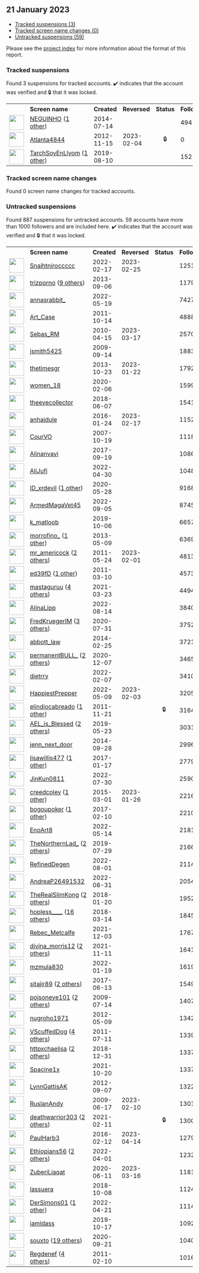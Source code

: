 ## 21 January 2023

* [Tracked suspensions (3)](#tracked-suspensions)
* [Tracked screen name changes (0)](#tracked-screen-name-changes)
* [Untracked suspensions (59)](#untracked-suspensions)

Please see the [project index](https://github.com/travisbrown/twitter-watch) for more information about the format of this report.

### Tracked suspensions

Found 3 suspensions for tracked accounts.
  ✔️ indicates that the account was verified and 🔒 that it was locked.

<table>
    <tr>
        <th></th>
        <th align="left">Screen name</th>
        <th align="left">Created</th>
        <th align="left">Reversed</th>
        <th align="left">Status</th>
        <th align="left">Followers</th>
        <th align="left">Ranking</th></tr>
    </tr>
        <tr>
            <td><a href="https://twitter.com/intent/user?user_id=2711467984">
                <img src="https://pbs.twimg.com/profile_images/1588611086630223872/Rx6cjs6z_normal.jpg" width="40px" height="40px" align="center"/></a>
            </td>
            <td>
                <a href="https://twitter.com/NEGUlNHO">NEGUlNHO</a>&nbsp;(<a href="https://api.memory.lol/v1/tw/id/2711467984">1 other</a>)&nbsp;</td>
            <td>2014-07-14</td>
            <td></td>
            <td align="center"></td>
            <td>494</td>
            <td>5290</td>
        </tr>
        <tr>
            <td><a href="https://twitter.com/intent/user?user_id=949006796">
                <img src="https://pbs.twimg.com/profile_images/3423546709/5b922014e3db83b7b3f8510e6329e698_normal.jpeg" width="40px" height="40px" align="center"/></a>
            </td>
            <td>
                <a href="https://twitter.com/Atlanta4844">Atlanta4844</a></td>
            <td>2012-11-15</td>
            <td>2023-02-04</td>
            <td align="center">🔒</td>
            <td>0</td>
            <td>57731</td>
        </tr>
        <tr>
            <td><a href="https://twitter.com/intent/user?user_id=1159979492728803328">
                <img src="https://pbs.twimg.com/profile_images/1333887010688421890/gi4MZ6SW_normal.jpg" width="40px" height="40px" align="center"/></a>
            </td>
            <td>
                <a href="https://twitter.com/TarchSoyEnLlyom">TarchSoyEnLlyom</a>&nbsp;(<a href="https://api.memory.lol/v1/tw/id/1159979492728803328">1 other</a>)&nbsp;</td>
            <td>2019-08-10</td>
            <td></td>
            <td align="center"></td>
            <td>152</td>
            <td>79325</td>
        </tr></table>

### Tracked screen name changes

Found 0 screen name changes for tracked accounts.

### Untracked suspensions

Found 887 suspensions for untracked accounts.
59 accounts have more than 1000 followers and are included here.
  ✔️ indicates that the account was verified and 🔒 that it was locked.

<table>
    <tr>
        <th></th>
        <th align="left">Screen name</th>
        <th align="left">Created</th>
        <th align="left">Reversed</th>
        <th align="left">Status</th>
        <th align="left">Followers</th>
    </tr>
        <tr>
            <td><a href="https://twitter.com/intent/user?user_id=1494439734587895818">
                <img src="https://pbs.twimg.com/profile_images/1591901088004833280/FYvxX5oU_normal.jpg" width="40px" height="40px" align="center"/></a>
            </td>
            <td>
                <a href="https://twitter.com/Snaihtniroccccc">Snaihtniroccccc</a></td>
            <td>2022-02-17</td>
            <td>2023-02-25</td>
            <td align="center"></td>
            <td>125183</td>
        </tr>
        <tr>
            <td><a href="https://twitter.com/intent/user?user_id=1735700077">
                <img src="https://pbs.twimg.com/profile_images/1509312921779769356/afJniMbW_normal.jpg" width="40px" height="40px" align="center"/></a>
            </td>
            <td>
                <a href="https://twitter.com/trizporno">trizporno</a>&nbsp;(<a href="https://api.memory.lol/v1/tw/id/1735700077">9 others</a>)&nbsp;</td>
            <td>2013-09-06</td>
            <td></td>
            <td align="center"></td>
            <td>117928</td>
        </tr>
        <tr>
            <td><a href="https://twitter.com/intent/user?user_id=1527327147123417089">
                <img src="https://pbs.twimg.com/profile_images/1595245264113205250/08wVVCua_normal.jpg" width="40px" height="40px" align="center"/></a>
            </td>
            <td>
                <a href="https://twitter.com/annasrabbit_">annasrabbit_</a></td>
            <td>2022-05-19</td>
            <td></td>
            <td align="center"></td>
            <td>74271</td>
        </tr>
        <tr>
            <td><a href="https://twitter.com/intent/user?user_id=390877754">
                <img src="https://pbs.twimg.com/profile_images/1592989398/bitmap_normal.jpg" width="40px" height="40px" align="center"/></a>
            </td>
            <td>
                <a href="https://twitter.com/Art_Case">Art_Case</a></td>
            <td>2011-10-14</td>
            <td></td>
            <td align="center"></td>
            <td>48880</td>
        </tr>
        <tr>
            <td><a href="https://twitter.com/intent/user?user_id=133490705">
                <img src="https://pbs.twimg.com/profile_images/1590920162018033664/7IjKYisp_normal.jpg" width="40px" height="40px" align="center"/></a>
            </td>
            <td>
                <a href="https://twitter.com/Sebas_RM">Sebas_RM</a></td>
            <td>2010-04-15</td>
            <td>2023-03-17</td>
            <td align="center"></td>
            <td>25702</td>
        </tr>
        <tr>
            <td><a href="https://twitter.com/intent/user?user_id=74245258">
                <img src="https://pbs.twimg.com/profile_images/1527370423734009856/jhFP6a6u_normal.jpg" width="40px" height="40px" align="center"/></a>
            </td>
            <td>
                <a href="https://twitter.com/jsmith5425">jsmith5425</a></td>
            <td>2009-09-14</td>
            <td></td>
            <td align="center"></td>
            <td>18836</td>
        </tr>
        <tr>
            <td><a href="https://twitter.com/intent/user?user_id=2151065568">
                <img src="https://pbs.twimg.com/profile_images/1328368536289423361/IDw_n_FH_normal.jpg" width="40px" height="40px" align="center"/></a>
            </td>
            <td>
                <a href="https://twitter.com/thetimesgr">thetimesgr</a></td>
            <td>2013-10-23</td>
            <td>2023-01-22</td>
            <td align="center"></td>
            <td>17923</td>
        </tr>
        <tr>
            <td><a href="https://twitter.com/intent/user?user_id=1225464707970215936">
                <img src="https://pbs.twimg.com/profile_images/1225475909894967301/eoZ9VkH6_normal.jpg" width="40px" height="40px" align="center"/></a>
            </td>
            <td>
                <a href="https://twitter.com/women_18">women_18</a></td>
            <td>2020-02-06</td>
            <td></td>
            <td align="center"></td>
            <td>15999</td>
        </tr>
        <tr>
            <td><a href="https://twitter.com/intent/user?user_id=1004698538704556032">
                <img src="https://pbs.twimg.com/profile_images/1501282627046846466/7SmLkzhM_normal.jpg" width="40px" height="40px" align="center"/></a>
            </td>
            <td>
                <a href="https://twitter.com/theeyecollector">theeyecollector</a></td>
            <td>2018-06-07</td>
            <td></td>
            <td align="center"></td>
            <td>15417</td>
        </tr>
        <tr>
            <td><a href="https://twitter.com/intent/user?user_id=4805323092">
                <img src="https://pbs.twimg.com/profile_images/1342925530815897600/_I_30kFB_normal.jpg" width="40px" height="40px" align="center"/></a>
            </td>
            <td>
                <a href="https://twitter.com/anhaidule">anhaidule</a></td>
            <td>2016-01-24</td>
            <td>2023-02-17</td>
            <td align="center"></td>
            <td>11525</td>
        </tr>
        <tr>
            <td><a href="https://twitter.com/intent/user?user_id=9538352">
                <img src="https://pbs.twimg.com/profile_images/1299226096890601475/0cN0Qcl0_normal.jpg" width="40px" height="40px" align="center"/></a>
            </td>
            <td>
                <a href="https://twitter.com/CourVO">CourVO</a></td>
            <td>2007-10-19</td>
            <td></td>
            <td align="center"></td>
            <td>11183</td>
        </tr>
        <tr>
            <td><a href="https://twitter.com/intent/user?user_id=910018914213662721">
                <img src="https://pbs.twimg.com/profile_images/1538873085083918336/g254O5wc_normal.jpg" width="40px" height="40px" align="center"/></a>
            </td>
            <td>
                <a href="https://twitter.com/Alinanvayi">Alinanvayi</a></td>
            <td>2017-09-19</td>
            <td></td>
            <td align="center"></td>
            <td>10869</td>
        </tr>
        <tr>
            <td><a href="https://twitter.com/intent/user?user_id=1520273808283734016">
                <img src="https://pbs.twimg.com/profile_images/1596699306278670336/o8Peaphi_normal.jpg" width="40px" height="40px" align="center"/></a>
            </td>
            <td>
                <a href="https://twitter.com/AliJufi">AliJufi</a></td>
            <td>2022-04-30</td>
            <td></td>
            <td align="center"></td>
            <td>10482</td>
        </tr>
        <tr>
            <td><a href="https://twitter.com/intent/user?user_id=1266122088772853766">
                <img src="https://pbs.twimg.com/profile_images/1266131312160591872/DNLdLdQy_normal.jpg" width="40px" height="40px" align="center"/></a>
            </td>
            <td>
                <a href="https://twitter.com/lD_xrdevil">lD_xrdevil</a>&nbsp;(<a href="https://api.memory.lol/v1/tw/id/1266122088772853766">1 other</a>)&nbsp;</td>
            <td>2020-05-28</td>
            <td></td>
            <td align="center"></td>
            <td>9168</td>
        </tr>
        <tr>
            <td><a href="https://twitter.com/intent/user?user_id=1566618375530455040">
                <img src="https://pbs.twimg.com/profile_images/1574709979940093953/t2wZtXKz_normal.jpg" width="40px" height="40px" align="center"/></a>
            </td>
            <td>
                <a href="https://twitter.com/ArmedMagaVet45">ArmedMagaVet45</a></td>
            <td>2022-09-05</td>
            <td></td>
            <td align="center"></td>
            <td>8745</td>
        </tr>
        <tr>
            <td><a href="https://twitter.com/intent/user?user_id=1180793281631928327">
                <img src="https://pbs.twimg.com/profile_images/1565974518224535555/vaE_pK_0_normal.jpg" width="40px" height="40px" align="center"/></a>
            </td>
            <td>
                <a href="https://twitter.com/k_matloob">k_matloob</a></td>
            <td>2019-10-06</td>
            <td></td>
            <td align="center"></td>
            <td>6657</td>
        </tr>
        <tr>
            <td><a href="https://twitter.com/intent/user?user_id=1414836264">
                <img src="https://pbs.twimg.com/profile_images/619458654614388744/amE2SsMv_normal.png" width="40px" height="40px" align="center"/></a>
            </td>
            <td>
                <a href="https://twitter.com/morrofino_">morrofino_</a>&nbsp;(<a href="https://api.memory.lol/v1/tw/id/1414836264">1 other</a>)&nbsp;</td>
            <td>2013-05-09</td>
            <td></td>
            <td align="center"></td>
            <td>6369</td>
        </tr>
        <tr>
            <td><a href="https://twitter.com/intent/user?user_id=304282247">
                <img src="https://pbs.twimg.com/profile_images/1569039454421061634/KP3M-DYR_normal.jpg" width="40px" height="40px" align="center"/></a>
            </td>
            <td>
                <a href="https://twitter.com/mr_americock">mr_americock</a>&nbsp;(<a href="https://api.memory.lol/v1/tw/id/304282247">2 others</a>)&nbsp;</td>
            <td>2011-05-24</td>
            <td>2023-02-01</td>
            <td align="center"></td>
            <td>4813</td>
        </tr>
        <tr>
            <td><a href="https://twitter.com/intent/user?user_id=263549636">
                <img src="https://pbs.twimg.com/profile_images/1522143480608268288/0SSn6rko_normal.jpg" width="40px" height="40px" align="center"/></a>
            </td>
            <td>
                <a href="https://twitter.com/ed39fD">ed39fD</a>&nbsp;(<a href="https://api.memory.lol/v1/tw/id/263549636">1 other</a>)&nbsp;</td>
            <td>2011-03-10</td>
            <td></td>
            <td align="center"></td>
            <td>4573</td>
        </tr>
        <tr>
            <td><a href="https://twitter.com/intent/user?user_id=1374254129846030336">
                <img src="https://pbs.twimg.com/profile_images/1595882523271331842/SHItJaMh_normal.jpg" width="40px" height="40px" align="center"/></a>
            </td>
            <td>
                <a href="https://twitter.com/mastaguruu">mastaguruu</a>&nbsp;(<a href="https://api.memory.lol/v1/tw/id/1374254129846030336">4 others</a>)&nbsp;</td>
            <td>2021-03-23</td>
            <td></td>
            <td align="center"></td>
            <td>4494</td>
        </tr>
        <tr>
            <td><a href="https://twitter.com/intent/user?user_id=1558931023433449473">
                <img src="https://pbs.twimg.com/profile_images/1558932493566369797/pFq7mWIl_normal.jpg" width="40px" height="40px" align="center"/></a>
            </td>
            <td>
                <a href="https://twitter.com/AlinaLipp">AlinaLipp</a></td>
            <td>2022-08-14</td>
            <td></td>
            <td align="center"></td>
            <td>3840</td>
        </tr>
        <tr>
            <td><a href="https://twitter.com/intent/user?user_id=1289157689994629120">
                <img src="https://pbs.twimg.com/profile_images/1564666459070111745/JBf6xoeL_normal.jpg" width="40px" height="40px" align="center"/></a>
            </td>
            <td>
                <a href="https://twitter.com/FredKruegerIM">FredKruegerIM</a>&nbsp;(<a href="https://api.memory.lol/v1/tw/id/1289157689994629120">3 others</a>)&nbsp;</td>
            <td>2020-07-31</td>
            <td></td>
            <td align="center"></td>
            <td>3752</td>
        </tr>
        <tr>
            <td><a href="https://twitter.com/intent/user?user_id=2360960186">
                <img src="https://pbs.twimg.com/profile_images/1221041922787045376/C6Y1_ogA_normal.jpg" width="40px" height="40px" align="center"/></a>
            </td>
            <td>
                <a href="https://twitter.com/abbott_law">abbott_law</a></td>
            <td>2014-02-25</td>
            <td></td>
            <td align="center"></td>
            <td>3721</td>
        </tr>
        <tr>
            <td><a href="https://twitter.com/intent/user?user_id=1336079672656859136">
                <img src="https://pbs.twimg.com/profile_images/1530268745171869697/UjzMQwKu_normal.jpg" width="40px" height="40px" align="center"/></a>
            </td>
            <td>
                <a href="https://twitter.com/permanentBULL_">permanentBULL_</a>&nbsp;(<a href="https://api.memory.lol/v1/tw/id/1336079672656859136">2 others</a>)&nbsp;</td>
            <td>2020-12-07</td>
            <td></td>
            <td align="center"></td>
            <td>3465</td>
        </tr>
        <tr>
            <td><a href="https://twitter.com/intent/user?user_id=1490692065629462536">
                <img src="https://pbs.twimg.com/profile_images/1573154622696525824/Rv7CAaFX_normal.jpg" width="40px" height="40px" align="center"/></a>
            </td>
            <td>
                <a href="https://twitter.com/dietrry">dietrry</a></td>
            <td>2022-02-07</td>
            <td></td>
            <td align="center"></td>
            <td>3410</td>
        </tr>
        <tr>
            <td><a href="https://twitter.com/intent/user?user_id=1523477078061961216">
                <img src="https://pbs.twimg.com/profile_images/1523510817110462464/Kc0A9utB_normal.jpg" width="40px" height="40px" align="center"/></a>
            </td>
            <td>
                <a href="https://twitter.com/HappiestPrepper">HappiestPrepper</a></td>
            <td>2022-05-09</td>
            <td>2023-02-03</td>
            <td align="center"></td>
            <td>3205</td>
        </tr>
        <tr>
            <td><a href="https://twitter.com/intent/user?user_id=417704876">
                <img src="https://pbs.twimg.com/profile_images/1472523845177327617/Ui4oJbiw_normal.png" width="40px" height="40px" align="center"/></a>
            </td>
            <td>
                <a href="https://twitter.com/elindiocabreado">elindiocabreado</a>&nbsp;(<a href="https://api.memory.lol/v1/tw/id/417704876">1 other</a>)&nbsp;</td>
            <td>2011-11-21</td>
            <td></td>
            <td align="center">🔒</td>
            <td>3164</td>
        </tr>
        <tr>
            <td><a href="https://twitter.com/intent/user?user_id=1131451635174133760">
                <img src="https://pbs.twimg.com/profile_images/1268986656595619841/AByC-Jyz_normal.jpg" width="40px" height="40px" align="center"/></a>
            </td>
            <td>
                <a href="https://twitter.com/AEL_is_Blessed">AEL_is_Blessed</a>&nbsp;(<a href="https://api.memory.lol/v1/tw/id/1131451635174133760">2 others</a>)&nbsp;</td>
            <td>2019-05-23</td>
            <td></td>
            <td align="center"></td>
            <td>3031</td>
        </tr>
        <tr>
            <td><a href="https://twitter.com/intent/user?user_id=2834788441">
                <img src="https://pbs.twimg.com/profile_images/1068330591563567104/PLGrhPHk_normal.jpg" width="40px" height="40px" align="center"/></a>
            </td>
            <td>
                <a href="https://twitter.com/jenn_next_door">jenn_next_door</a></td>
            <td>2014-09-28</td>
            <td></td>
            <td align="center"></td>
            <td>2996</td>
        </tr>
        <tr>
            <td><a href="https://twitter.com/intent/user?user_id=821222131639980032">
                <img src="https://pbs.twimg.com/profile_images/1573371678775824385/hW_r72gJ_normal.jpg" width="40px" height="40px" align="center"/></a>
            </td>
            <td>
                <a href="https://twitter.com/lisawillis477">lisawillis477</a>&nbsp;(<a href="https://api.memory.lol/v1/tw/id/821222131639980032">1 other</a>)&nbsp;</td>
            <td>2017-01-17</td>
            <td></td>
            <td align="center"></td>
            <td>2779</td>
        </tr>
        <tr>
            <td><a href="https://twitter.com/intent/user?user_id=1553190734823829510">
                <img src="https://pbs.twimg.com/profile_images/1593197503620730880/zRBjt7ed_normal.jpg" width="40px" height="40px" align="center"/></a>
            </td>
            <td>
                <a href="https://twitter.com/JinKun0811">JinKun0811</a></td>
            <td>2022-07-30</td>
            <td></td>
            <td align="center"></td>
            <td>2590</td>
        </tr>
        <tr>
            <td><a href="https://twitter.com/intent/user?user_id=3051515515">
                <img src="https://pbs.twimg.com/profile_images/1593685501155737601/21VLeqWC_normal.jpg" width="40px" height="40px" align="center"/></a>
            </td>
            <td>
                <a href="https://twitter.com/creedcoley">creedcoley</a>&nbsp;(<a href="https://api.memory.lol/v1/tw/id/3051515515">1 other</a>)&nbsp;</td>
            <td>2015-03-01</td>
            <td>2023-01-26</td>
            <td align="center"></td>
            <td>2216</td>
        </tr>
        <tr>
            <td><a href="https://twitter.com/intent/user?user_id=830053194495451136">
                <img src="https://pbs.twimg.com/profile_images/838284852008931329/th6Mw1Jn_normal.jpg" width="40px" height="40px" align="center"/></a>
            </td>
            <td>
                <a href="https://twitter.com/bogoupoker">bogoupoker</a>&nbsp;(<a href="https://api.memory.lol/v1/tw/id/830053194495451136">1 other</a>)&nbsp;</td>
            <td>2017-02-10</td>
            <td></td>
            <td align="center"></td>
            <td>2210</td>
        </tr>
        <tr>
            <td><a href="https://twitter.com/intent/user?user_id=1525553249226563584">
                <img src="https://pbs.twimg.com/profile_images/1591752330214514696/BIdeTdtK_normal.jpg" width="40px" height="40px" align="center"/></a>
            </td>
            <td>
                <a href="https://twitter.com/EnoArt8">EnoArt8</a></td>
            <td>2022-05-14</td>
            <td></td>
            <td align="center"></td>
            <td>2181</td>
        </tr>
        <tr>
            <td><a href="https://twitter.com/intent/user?user_id=1155842270962360320">
                <img src="https://pbs.twimg.com/profile_images/1585889928017334272/MOFIWtI4_normal.jpg" width="40px" height="40px" align="center"/></a>
            </td>
            <td>
                <a href="https://twitter.com/TheNorthernLad_">TheNorthernLad_</a>&nbsp;(<a href="https://api.memory.lol/v1/tw/id/1155842270962360320">2 others</a>)&nbsp;</td>
            <td>2019-07-29</td>
            <td></td>
            <td align="center"></td>
            <td>2166</td>
        </tr>
        <tr>
            <td><a href="https://twitter.com/intent/user?user_id=1554102081983856640">
                <img src="https://pbs.twimg.com/profile_images/1598390468056076288/1-xehRSO_normal.jpg" width="40px" height="40px" align="center"/></a>
            </td>
            <td>
                <a href="https://twitter.com/RefinedDegen">RefinedDegen</a></td>
            <td>2022-08-01</td>
            <td></td>
            <td align="center"></td>
            <td>2114</td>
        </tr>
        <tr>
            <td><a href="https://twitter.com/intent/user?user_id=1564900189369933829">
                <img src="https://pbs.twimg.com/profile_images/1565076797775044615/2lGzEvrr_normal.jpg" width="40px" height="40px" align="center"/></a>
            </td>
            <td>
                <a href="https://twitter.com/AndreaP26491532">AndreaP26491532</a></td>
            <td>2022-08-31</td>
            <td></td>
            <td align="center"></td>
            <td>2054</td>
        </tr>
        <tr>
            <td><a href="https://twitter.com/intent/user?user_id=954731178925412355">
                <img src="https://pbs.twimg.com/profile_images/1559243367153795074/FuFzyNhX_normal.jpg" width="40px" height="40px" align="center"/></a>
            </td>
            <td>
                <a href="https://twitter.com/TheRealSlimKong">TheRealSlimKong</a>&nbsp;(<a href="https://api.memory.lol/v1/tw/id/954731178925412355">2 others</a>)&nbsp;</td>
            <td>2018-01-20</td>
            <td></td>
            <td align="center"></td>
            <td>1952</td>
        </tr>
        <tr>
            <td><a href="https://twitter.com/intent/user?user_id=973982816886145024">
                <img src="https://pbs.twimg.com/profile_images/1594760740287574017/ND9yYq3Z_normal.jpg" width="40px" height="40px" align="center"/></a>
            </td>
            <td>
                <a href="https://twitter.com/hopless____">hopless____</a>&nbsp;(<a href="https://api.memory.lol/v1/tw/id/973982816886145024">16 others</a>)&nbsp;</td>
            <td>2018-03-14</td>
            <td></td>
            <td align="center"></td>
            <td>1845</td>
        </tr>
        <tr>
            <td><a href="https://twitter.com/intent/user?user_id=1466807157882454017">
                <img src="https://pbs.twimg.com/profile_images/1466807532064698373/7_Vlyu1S_normal.jpg" width="40px" height="40px" align="center"/></a>
            </td>
            <td>
                <a href="https://twitter.com/Rebec_Metcalfe">Rebec_Metcalfe</a></td>
            <td>2021-12-03</td>
            <td></td>
            <td align="center"></td>
            <td>1767</td>
        </tr>
        <tr>
            <td><a href="https://twitter.com/intent/user?user_id=1458605627257675779">
                <img src="https://pbs.twimg.com/profile_images/1590475797068144641/BfMZlRHp_normal.jpg" width="40px" height="40px" align="center"/></a>
            </td>
            <td>
                <a href="https://twitter.com/divina_morris12">divina_morris12</a>&nbsp;(<a href="https://api.memory.lol/v1/tw/id/1458605627257675779">2 others</a>)&nbsp;</td>
            <td>2021-11-11</td>
            <td></td>
            <td align="center"></td>
            <td>1641</td>
        </tr>
        <tr>
            <td><a href="https://twitter.com/intent/user?user_id=1483682069381275650">
                <img src="https://pbs.twimg.com/profile_images/1594522370923978752/FXBx8cGw_normal.jpg" width="40px" height="40px" align="center"/></a>
            </td>
            <td>
                <a href="https://twitter.com/mzmula830">mzmula830</a></td>
            <td>2022-01-19</td>
            <td></td>
            <td align="center"></td>
            <td>1619</td>
        </tr>
        <tr>
            <td><a href="https://twitter.com/intent/user?user_id=874556526492499968">
                <img src="https://pbs.twimg.com/profile_images/1547838888546566144/0g9uZZYx_normal.jpg" width="40px" height="40px" align="center"/></a>
            </td>
            <td>
                <a href="https://twitter.com/sitajir89">sitajir89</a>&nbsp;(<a href="https://api.memory.lol/v1/tw/id/874556526492499968">2 others</a>)&nbsp;</td>
            <td>2017-06-13</td>
            <td></td>
            <td align="center"></td>
            <td>1549</td>
        </tr>
        <tr>
            <td><a href="https://twitter.com/intent/user?user_id=56707613">
                <img src="https://pbs.twimg.com/profile_images/1409743359434964993/Mse1msKe_normal.jpg" width="40px" height="40px" align="center"/></a>
            </td>
            <td>
                <a href="https://twitter.com/poisoneye101">poisoneye101</a>&nbsp;(<a href="https://api.memory.lol/v1/tw/id/56707613">2 others</a>)&nbsp;</td>
            <td>2009-07-14</td>
            <td></td>
            <td align="center"></td>
            <td>1407</td>
        </tr>
        <tr>
            <td><a href="https://twitter.com/intent/user?user_id=574941322">
                <img src="https://pbs.twimg.com/profile_images/563147970896355328/7RlFjeP6_normal.png" width="40px" height="40px" align="center"/></a>
            </td>
            <td>
                <a href="https://twitter.com/nugroho1971">nugroho1971</a></td>
            <td>2012-05-09</td>
            <td></td>
            <td align="center"></td>
            <td>1342</td>
        </tr>
        <tr>
            <td><a href="https://twitter.com/intent/user?user_id=333336760">
                <img src="https://pbs.twimg.com/profile_images/1568959228806680577/cJZEQcEi_normal.jpg" width="40px" height="40px" align="center"/></a>
            </td>
            <td>
                <a href="https://twitter.com/VScuffedDog">VScuffedDog</a>&nbsp;(<a href="https://api.memory.lol/v1/tw/id/333336760">4 others</a>)&nbsp;</td>
            <td>2011-07-11</td>
            <td></td>
            <td align="center"></td>
            <td>1339</td>
        </tr>
        <tr>
            <td><a href="https://twitter.com/intent/user?user_id=1079652295057518592">
                <img src="https://pbs.twimg.com/profile_images/1585635301807968259/wEtUfGCF_normal.jpg" width="40px" height="40px" align="center"/></a>
            </td>
            <td>
                <a href="https://twitter.com/httpxchaelisa">httpxchaelisa</a>&nbsp;(<a href="https://api.memory.lol/v1/tw/id/1079652295057518592">2 others</a>)&nbsp;</td>
            <td>2018-12-31</td>
            <td></td>
            <td align="center"></td>
            <td>1337</td>
        </tr>
        <tr>
            <td><a href="https://twitter.com/intent/user?user_id=1450826482477981696">
                <img src="https://pbs.twimg.com/profile_images/1596372600602914816/DE8VIKzE_normal.jpg" width="40px" height="40px" align="center"/></a>
            </td>
            <td>
                <a href="https://twitter.com/Spacine1x">Spacine1x</a></td>
            <td>2021-10-20</td>
            <td></td>
            <td align="center"></td>
            <td>1337</td>
        </tr>
        <tr>
            <td><a href="https://twitter.com/intent/user?user_id=808191379">
                <img src="https://pbs.twimg.com/profile_images/558049186378047488/YEGHoSx-_normal.jpeg" width="40px" height="40px" align="center"/></a>
            </td>
            <td>
                <a href="https://twitter.com/LynnGattisAK">LynnGattisAK</a></td>
            <td>2012-09-07</td>
            <td></td>
            <td align="center"></td>
            <td>1322</td>
        </tr>
        <tr>
            <td><a href="https://twitter.com/intent/user?user_id=47932498">
                <img src="https://pbs.twimg.com/profile_images/1594499574114455552/A6JCDEia_normal.jpg" width="40px" height="40px" align="center"/></a>
            </td>
            <td>
                <a href="https://twitter.com/RuslanAndy">RuslanAndy</a></td>
            <td>2009-06-17</td>
            <td>2023-02-10</td>
            <td align="center"></td>
            <td>1301</td>
        </tr>
        <tr>
            <td><a href="https://twitter.com/intent/user?user_id=1360000555347816449">
                <img src="https://pbs.twimg.com/profile_images/1575632955262832641/sKY6xIkz_normal.jpg" width="40px" height="40px" align="center"/></a>
            </td>
            <td>
                <a href="https://twitter.com/deathwarrior303">deathwarrior303</a>&nbsp;(<a href="https://api.memory.lol/v1/tw/id/1360000555347816449">2 others</a>)&nbsp;</td>
            <td>2021-02-11</td>
            <td></td>
            <td align="center">🔒</td>
            <td>1300</td>
        </tr>
        <tr>
            <td><a href="https://twitter.com/intent/user?user_id=4901332163">
                <img src="https://pbs.twimg.com/profile_images/767081458758479872/m8bVdklk_normal.jpg" width="40px" height="40px" align="center"/></a>
            </td>
            <td>
                <a href="https://twitter.com/PaulHarb3">PaulHarb3</a></td>
            <td>2016-02-12</td>
            <td>2023-04-14</td>
            <td align="center"></td>
            <td>1279</td>
        </tr>
        <tr>
            <td><a href="https://twitter.com/intent/user?user_id=1510019520064368646">
                <img src="https://pbs.twimg.com/profile_images/1585652354614968320/0BjcoBbo_normal.jpg" width="40px" height="40px" align="center"/></a>
            </td>
            <td>
                <a href="https://twitter.com/Ethiopians56">Ethiopians56</a>&nbsp;(<a href="https://api.memory.lol/v1/tw/id/1510019520064368646">2 others</a>)&nbsp;</td>
            <td>2022-04-01</td>
            <td></td>
            <td align="center"></td>
            <td>1232</td>
        </tr>
        <tr>
            <td><a href="https://twitter.com/intent/user?user_id=1271010443482533888">
                <img src="https://pbs.twimg.com/profile_images/1455766249057800193/q-oCm822_normal.jpg" width="40px" height="40px" align="center"/></a>
            </td>
            <td>
                <a href="https://twitter.com/ZuberiLiaqat">ZuberiLiaqat</a></td>
            <td>2020-06-11</td>
            <td>2023-03-16</td>
            <td align="center"></td>
            <td>1181</td>
        </tr>
        <tr>
            <td><a href="https://twitter.com/intent/user?user_id=1049202982443765760">
                <img src="https://pbs.twimg.com/profile_images/1049203216754331648/p0SCr0qd_normal.jpg" width="40px" height="40px" align="center"/></a>
            </td>
            <td>
                <a href="https://twitter.com/lassuera">lassuera</a></td>
            <td>2018-10-08</td>
            <td></td>
            <td align="center"></td>
            <td>1124</td>
        </tr>
        <tr>
            <td><a href="https://twitter.com/intent/user?user_id=1517088769064816640">
                <img src="https://pbs.twimg.com/profile_images/1592304641622040579/N_rq-TBB_normal.jpg" width="40px" height="40px" align="center"/></a>
            </td>
            <td>
                <a href="https://twitter.com/DerSimons01">DerSimons01</a>&nbsp;(<a href="https://api.memory.lol/v1/tw/id/1517088769064816640">1 other</a>)&nbsp;</td>
            <td>2022-04-21</td>
            <td></td>
            <td align="center"></td>
            <td>1114</td>
        </tr>
        <tr>
            <td><a href="https://twitter.com/intent/user?user_id=1184681822665367557">
                <img src="https://pbs.twimg.com/profile_images/1260341069150994432/0l62LcnO_normal.jpg" width="40px" height="40px" align="center"/></a>
            </td>
            <td>
                <a href="https://twitter.com/iamldass">iamldass</a></td>
            <td>2019-10-17</td>
            <td></td>
            <td align="center"></td>
            <td>1092</td>
        </tr>
        <tr>
            <td><a href="https://twitter.com/intent/user?user_id=1307856831973191680">
                <img src="https://pbs.twimg.com/profile_images/1595942115070312449/wuEAI2jj_normal.jpg" width="40px" height="40px" align="center"/></a>
            </td>
            <td>
                <a href="https://twitter.com/souxto">souxto</a>&nbsp;(<a href="https://api.memory.lol/v1/tw/id/1307856831973191680">19 others</a>)&nbsp;</td>
            <td>2020-09-21</td>
            <td></td>
            <td align="center"></td>
            <td>1040</td>
        </tr>
        <tr>
            <td><a href="https://twitter.com/intent/user?user_id=250298068">
                <img src="https://pbs.twimg.com/profile_images/1522909457579384832/eDMduc-G_normal.jpg" width="40px" height="40px" align="center"/></a>
            </td>
            <td>
                <a href="https://twitter.com/Regdenef">Regdenef</a>&nbsp;(<a href="https://api.memory.lol/v1/tw/id/250298068">4 others</a>)&nbsp;</td>
            <td>2011-02-10</td>
            <td></td>
            <td align="center"></td>
            <td>1016</td>
        </tr></table>
